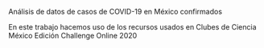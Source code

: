 Análisis de datos de casos de COVID-19 en México confirmados

En este trabajo hacemos uso de los recursos usados en Clubes de Ciencia México Edición Challenge Online 2020

